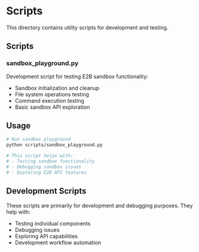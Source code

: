 # Scripts

This directory contains utility scripts for development and testing.

## Scripts

### sandbox_playground.py

Development script for testing E2B sandbox functionality:

- Sandbox initialization and cleanup
- File system operations testing
- Command execution testing
- Basic sandbox API exploration

## Usage

```bash
# Run sandbox playground
python scripts/sandbox_playground.py

# This script helps with:
# - Testing sandbox functionality
# - Debugging sandbox issues
# - Exploring E2B API features
```

## Development Scripts

These scripts are primarily for development and debugging purposes. They help with:

- Testing individual components
- Debugging issues
- Exploring API capabilities
- Development workflow automation
